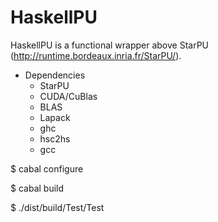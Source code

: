 HaskellPU
=========

HaskellPU is a functional wrapper above StarPU (http://runtime.bordeaux.inria.fr/StarPU/).

* Dependencies
  * StarPU
  * CUDA/CuBlas
  * BLAS
  * Lapack
  * ghc
  * hsc2hs
  * gcc


$ cabal configure

$ cabal build

$ ./dist/build/Test/Test
